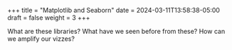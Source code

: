 +++
title = "Matplotlib and Seaborn"
date = 2024-03-11T13:58:38-05:00
draft = false
weight = 3
+++

What are these libraries?
What have we seen before from these?
How can we amplify our vizzes?
